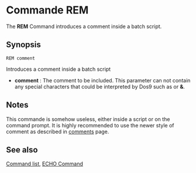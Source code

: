 # Commande REM #

The **REM** Command introduces a comment inside a batch script.

## Synopsis ##

    REM comment

Introduces a comment inside a batch script

* **comment** : The comment to be included. This parameter can not contain any 
  special characters that could be interpreted by Dos9 such as []() or **&**.

## Notes ##

This commande is somehow useless, either inside a script or on the command 
prompt. It is highly recommended to use the newer style of comment as 
described in [comments](spec/comments) page.

## See also ##

[Command list](commands), [ECHO Command](echo)


